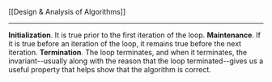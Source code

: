 [[Design & Analysis of Algorithms]]

---

**Initialization**. It is true prior to the first iteration of the loop.
**Maintenance**. If it is true before an iteration of the loop, it remains true before the next iteration.
**Termination**. The loop terminates, and when it terminates, the invariant--usually along with the reason that the loop terminated--gives us a useful property that helps show that the algorithm is correct.